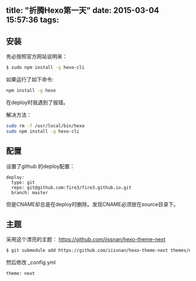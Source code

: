 title: "折腾Hexo第一天"
date: 2015-03-04 15:57:36
tags:
---

## 安装

务必按照官方网站说明来：
``` bash
$ sudo npm install -g hexo-cli
```

如果运行了如下命令:
``` bash
npm install -g hexo
```
在deploy时我遇到了报错。

解决方法：
``` bash
sudo rm -f /usr/local/bin/hexo
sudo npm install -g hexo-cli
```

<!-- more -->

## 配置

设置了github 的deploy配置：

```
deploy:
  type: git
  repo: git@github.com:fire3/fire3.github.io.git
  branch: master
```

但是CNAME却总是在deploy时删除。发现CNAME必须放在source目录下。


##  主题

采用这个漂亮的主题： https://github.com/iissnan/hexo-theme-next

``` bash
$ git submodule add https://github.com/iissnan/hexo-theme-next themes/next
```

然后修改 _config.yml

```
theme: next
```
